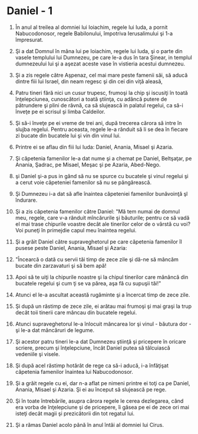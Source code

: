 # Daniel - 1

1. În anul al treilea al domniei lui Ioiachim, regele lui Iuda, a pornit Nabucodonosor, regele Babilonului, împotriva Ierusalimului şi 1-a împresurat. 

2. Şi a dat Domnul în mâna lui pe Ioiachim, regele lui Iuda, şi o parte din vasele templului lui Dumnezeu, pe care le-a dus în tara Şinear, in templul dumnezeului lui şi a aşezat aceste vase în vistieria acestui dumnezeu. 

3. Şi a zis regele către Aşpenaz, cel mai mare peste famenii săi, să aducă dintre fiii lui Israel, din neam regesc şi din cei din viţă aleasă, 

4. Patru tineri fără nici un cusur trupesc, frumoşi la chip şi iscusiţi în toată înţelepciunea, cunoscători a toată ştiinţa, cu adâncă putere de pătrundere şi plini de râvnă, ca să slujească in palatul regelui, ca să-i înveţe pe ei scrisul şi limba Caldeilor. 

5. Şi să-i înveţe pe ei vreme de trei ani, după trecerea cărora să intre în slujba regelui. Pentru aceasta, regele le-a rânduit să li se dea în fiecare zi bucate din bucatele lui şi vin din vinul lui. 

6. Printre ei se aflau din fiii lui Iuda: Daniel, Anania, Misael şi Azaria. 

7. Şi căpetenia famenilor le-a dat nume şi a chemat pe Daniel, Beltşaţar, pe Anania, Şadrac, pe Misael, Meşac şi pe Azaria, Abed-Nego. 

8. şi Daniel şi-a pus in gând să nu se spurce cu bucatele şi vinul regelui şi a cerut voie căpeteniei famenilor să nu se pângărească. 

9. Şi Dumnezeu i-a dat să afle înaintea căpeteniei famenilor bunăvoinţă şl îndurare. 

10. Şi a zis căpetenia famenilor către Daniel: "Mă tem numai de domnul meu, regele, care v-a rânduit mîncărurile şi băuturile; pentru ce să vadă el mai trase chipurile voastre decât ale tinerilor celor de o vârstă cu voi? Voi puneţi în primejdie capul meu înaintea regelui. 

11. Şi a grăit Daniel către supraveghetorul pe care căpetenia famenilor îl pusese peste Daniel, Anania, Misael şi Azaria: 

12. "Încearcă o dată cu servii tăi timp de zece zile şi dă-ne să mâncăm bucate din zarzavaturi şi să bem apă! 

13. Apoi să te uiţi la chipurile noastre şi la chipul tinerilor care mănâncă din bucatele regelui şi cum ţi se va părea, aşa fă cu supuşii tăi!" 

14. Atunci el le-a ascultat această rugăminte şi a încercat timp de zece zile. 

15. Şi după un răstimp de zece zile, ei arătau mai frumoşi şi mai graşi la trup decât toii tinerii care mâncau din bucatele regelui. 

16. Atunci supraveghetorul le-a înlocuit mâncarea lor şi vinul - băutura dor - şi le-a dat mâncăruri de legume. 

17. Şi acestor patru tineri le-a dat Dumnezeu ştiinţă şi pricepere în oricare scriere, precum şi înţelepciune, încât Daniel putea să tâlcuiască vedeniile şi visele. 

18. Şi după acel răstimp hotărât de rege ca să-i aducă, i-a înfăţişat căpetenia famenilor înaintea lui Nabucodonosor. 

19. Şi a grăit regele cu ei, dar n-a aflat pe nimeni printre ei toţi ca pe Daniel, Anania, Misael şi Azaria. Şi ei au început să slujească pe rege. 

20. Şi în toate întrebările, asupra cărora regele le cerea dezlegarea, când era vorba de înţelepciune şi de pricepere, îi găsea pe ei de zece ori mai isteţi decât magii şi prezicătorii din tot regatul lui. 

21. Şi a rămas Daniel acolo până în anul întâi al domniei lui Cirus. 

